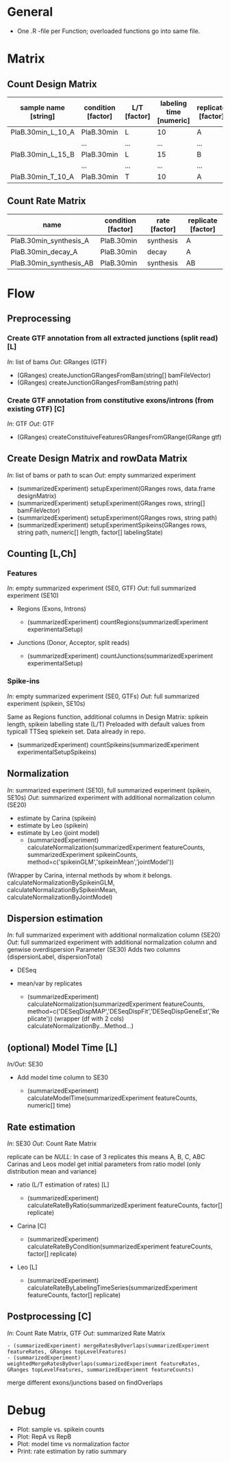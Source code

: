 # General
- One .R -file per Function; overloaded functions go into same file.


# Matrix
## Count Design Matrix
| sample name [string] | condition [factor] | L/T [factor] | labeling time [numeric] | replicate [factor] | filename [string]     |
|----------------------|--------------------|--------------|-------------------------|--------------------|-----------------------|
| PlaB.30min_L_10_A    | PlaB.30min         | L            | 10                      | A                  | PlaB.30min_L_10_A.bam |
|                      | ...                | ...          | ...                     | ...                | ...                   |
| PlaB.30min_L_15_B    | PlaB.30min         | L            | 15                      | B                  | PlaB.30min_L_15_B.bam |
|                      | ...                | ...          | ...                     | ...                | ...                   |
| PlaB.30min_T_10_A    | PlaB.30min         | T            | 10                      | A                  | PlaB.30min_T_10_A.bam |
## Count Rate Matrix
| name                    | condition [factor] | rate [factor] | replicate [factor] |
|-------------------------|--------------------|---------------|--------------------|
| PlaB.30min_synthesis_A  | PlaB.30min         | synthesis     | A                  |
| PlaB.30min_decay_A      | PlaB.30min         | decay         | A                  |
| PlaB.30min_synthesis_AB | PlaB.30min         | synthesis     | AB                 |

# Flow
## Preprocessing
### Create GTF annotation from all extracted junctions (split read) [L]
*In*: list of bams
*Out*: GRanges (GTF)

- (GRanges) createJunctionGRangesFromBam(string[] bamFileVector)
- (GRanges) createJunctionGRangesFromBam(string path)

### Create GTF annotation from constitutive exons/introns (from existing GTF) [C]
*In*: GTF
*Out*: GTF
- (GRanges) createConstituiveFeaturesGRangesFromGRange(GRange gtf)

## Create Design Matrix and rowData Matrix 
*In*: list of bams or path to scan
*Out*: empty summarized experiment

- (summarizedExperiment) setupExperiment(GRanges rows, data.frame designMatrix)
- (summarizedExperiment) setupExperiment(GRanges rows, string[] bamFileVector)
- (summarizedExperiment) setupExperiment(GRanges rows, string path)
- (summarizedExperiment) setupExperimentSpikeins(GRanges rows, string path, numeric[] length, factor[] labelingState)

## Counting [L,Ch]
### Features 
*In*: empty summarized experiment (SE0, GTF)
*Out*: full summarized experiment (SE10)

- Regions (Exons, Introns)
	- (summarizedExperiment) countRegions(summarizedExperiment experimentalSetup)

- Junctions (Donor, Acceptor, split reads)
	- (summarizedExperiment) countJunctions(summarizedExperiment experimentalSetup)


### Spike-ins
*In*: empty summarized experiment (SE0, GTFs)
*Out*: full summarized experiment (spikein, SE10s)

Same as Regions function, additional columns in Design Matrix: spikein length, spikein labelling state (L/T)
Preloaded with default values from typicall TTSeq spiekein set. Data already in repo.

- (summarizedExperiment) countSpikeins(summarizedExperiment experimentalSetupSpikeins)

## Normalization
*In*: summarized experiment (SE10), full summarized experiment (spikein, SE10s)
*Out*: summarized experiment with additional normalization column (SE20)
- estimate by Carina (spikein)
- estimate by Leo (spikein)
- estimate by Leo (joint model)
	- (summarizedExperiment) calculateNormalization(summarizedExperiment featureCounts, summarizedExperiment spikeinCounts, method=c('spikeinGLM','spikeinMean','jointModel'))

(Wrapper by Carina, internal methods by whom it belongs. calculateNormalizationBySpikeinGLM, calculateNormalizationBySpikeinMean, calculateNormalizationByJointModel)
## Dispersion estimation
*In*: full summarized experiment with additional normalization column (SE20)
*Out*: full summarized experiment with additional normalization column and genwise overdispersion Parameter (SE30)
Adds two columns (dispersionLabel, dispersionTotal)
- DESeq
- mean/var by replicates

	- (summarizedExperiment) calculateNormalization(summarizedExperiment featureCounts, method=c('DESeqDispMAP','DESeqDispFit','DESeqDispGeneEst','Replicate'))
(wrapper (df with 2 cols) calculateNormalizationBy...Method...)
## (optional) Model Time [L]
*In/Out*:  SE30
- Add model time column to SE30

	- (summarizedExperiment) calculateModelTime(summarizedExperiment featureCounts, numeric[] time)

## Rate estimation
*In*: SE30
*Out*: Count Rate Matrix

replicate can be *NULL*: In case of 3 replicates this means A, B, C, ABC
Carinas and Leos model get initial parameters from ratio model (only distribution mean and variance)


- ratio (L/T estimation of rates) [L]
	- (summarizedExperiment) calculateRateByRatio(summarizedExperiment featureCounts, factor[] replicate)
	
- Carina [C]
	- (summarizedExperiment) calculateRateByCondition(summarizedExperiment featureCounts, factor[] replicate)
	
- Leo [L]
	- (summarizedExperiment) calculateRateByLabelingTimeSeries(summarizedExperiment featureCounts, factor[] replicate)

## Postprocessing [C]
*In*: Count Rate Matrix, GTF
*Out*: summarized Rate Matrix

	- (summarizedExperiment) mergeRatesByOverlaps(summarizedExperiment featureRates, GRanges topLevelFeatures)
	- (summarizedExperiment) weightedMergeRatesByOverlaps(summarizedExperiment featureRates, GRanges topLevelFeatures, summarizedExperiment featureCounts)

merge different exons/junctions based on findOverlaps



# Debug
- Plot: sample vs. spikein counts
- Plot: RepA vs RepB
- Plot: model time vs normalization factor
- Print: rate estimation by ratio summary

